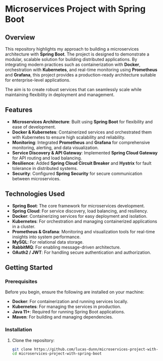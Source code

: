 # Microservices Project with Spring Boot

## Overview

This repository highlights my approach to building a microservices architecture with **Spring Boot**. The project is designed to demonstrate a modular, scalable solution for building distributed applications. By integrating modern practices such as containerization with **Docker**, orchestration with **Kubernetes**, and real-time monitoring using **Prometheus** and **Grafana**, this project provides a production-ready architecture suitable for enterprise-level applications.

The aim is to create robust services that can seamlessly scale while maintaining flexibility in deployment and management.

## Features

- **Microservices Architecture**: Built using **Spring Boot** for flexibility and ease of development.
- **Docker & Kubernetes**: Containerized services and orchestrated them with Kubernetes to ensure high scalability and reliability.
- **Monitoring**: Integrated **Prometheus** and **Grafana** for comprehensive monitoring, alerting, and data visualization.
- **Service Discovery & API Gateway**: Implemented **Spring Cloud Gateway** for API routing and load balancing.
- **Resilience**: Added **Spring Cloud Circuit Breaker** and **Hystrix** for fault tolerance in distributed systems.
- **Security**: Configured **Spring Security** for secure communication between microservices.

## Technologies Used

- **Spring Boot**: The core framework for microservices development.
- **Spring Cloud**: For service discovery, load balancing, and resiliency.
- **Docker**: Containerizing services for easy deployment and isolation.
- **Kubernetes**: For orchestration and managing containerized applications in a cluster.
- **Prometheus & Grafana**: Monitoring and visualization tools for real-time insights into system performance.
- **MySQL**: For relational data storage.
- **RabbitMQ**: For enabling message-driven architecture.
- **OAuth2 / JWT**: For handling secure authentication and authorization.

## Getting Started

### Prerequisites

Before you begin, ensure the following are installed on your machine:

- **Docker**: For containerization and running services locally.
- **Kubernetes**: For managing the services in production.
- **Java 11+**: Required for running Spring Boot applications.
- **Maven**: For building and managing dependencies.

### Installation

1. Clone the repository:
   ```bash
   git clone https://github.com/lucas-dunn/microservices-project-with-spring-boot.git
   cd microservices-project-with-spring-boot